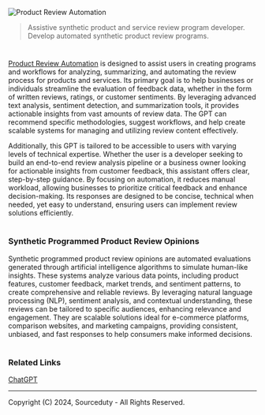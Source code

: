 ![Product Review Automation](https://github.com/user-attachments/assets/dab3f148-7d9b-4840-8b79-b9f2bc4c5983)

> Assistive synthetic product and service review program developer. Develop automated synthetic product review programs.
#

[Product Review Automation](https://chatgpt.com/g/g-ycJyDwOAG-product-review-automation) is designed to assist users in creating programs and workflows for analyzing, summarizing, and automating the review process for products and services. Its primary goal is to help businesses or individuals streamline the evaluation of feedback data, whether in the form of written reviews, ratings, or customer sentiments. By leveraging advanced text analysis, sentiment detection, and summarization tools, it provides actionable insights from vast amounts of review data. The GPT can recommend specific methodologies, suggest workflows, and help create scalable systems for managing and utilizing review content effectively.

Additionally, this GPT is tailored to be accessible to users with varying levels of technical expertise. Whether the user is a developer seeking to build an end-to-end review analysis pipeline or a business owner looking for actionable insights from customer feedback, this assistant offers clear, step-by-step guidance. By focusing on automation, it reduces manual workload, allowing businesses to prioritize critical feedback and enhance decision-making. Its responses are designed to be concise, technical when needed, yet easy to understand, ensuring users can implement review solutions efficiently.

#
### Synthetic Programmed Product Review Opinions

Synthetic programmed product review opinions are automated evaluations generated through artificial intelligence algorithms to simulate human-like insights. These systems analyze various data points, including product features, customer feedback, market trends, and sentiment patterns, to create comprehensive and reliable reviews. By leveraging natural language processing (NLP), sentiment analysis, and contextual understanding, these reviews can be tailored to specific audiences, enhancing relevance and engagement. They are scalable solutions ideal for e-commerce platforms, comparison websites, and marketing campaigns, providing consistent, unbiased, and fast responses to help consumers make informed decisions.

#
### Related Links

[ChatGPT](https://github.com/sourceduty/ChatGPT)

***
Copyright (C) 2024, Sourceduty - All Rights Reserved.
